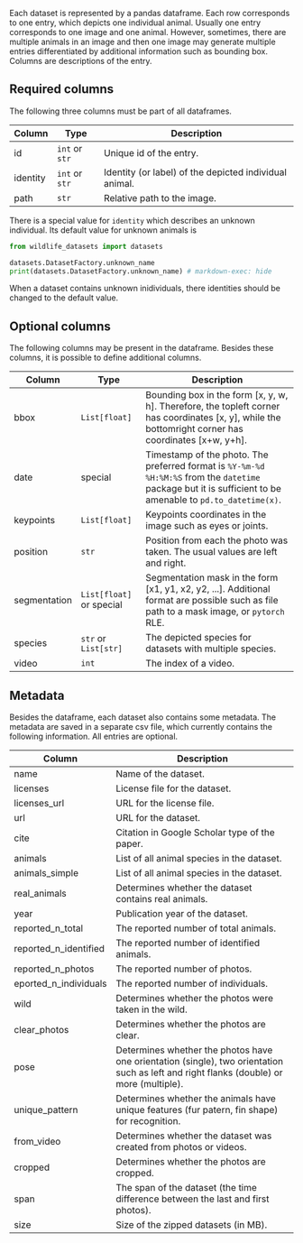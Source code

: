 Each dataset is represented by a pandas dataframe. Each row corresponds to one entry, which depicts one individual animal. Usually one entry corresponds to one image and one animal. However, sometimes, there are multiple animals in an image and then one image may generate multiple entries differentiated by additional information such as bounding box. Columns are descriptions of the entry.


## Required columns

The following three columns must be part of all dataframes.

| Column | Type | Description |
|--------|------|-------------|
| id | `int` or `str` | Unique id of the entry. |
| identity | `int` or `str` | Identity (or label) of the depicted individual animal. |
| path | `str` | Relative path to the image. |

There is a special value for `identity` which describes an unknown individual. Its default value for unknown animals is

```python exec="true" source="above" result="console"
from wildlife_datasets import datasets

datasets.DatasetFactory.unknown_name
print(datasets.DatasetFactory.unknown_name) # markdown-exec: hide
```

When a dataset contains unknown inidividuals, there identities should be changed to the default value.


## Optional columns

The following columns may be present in the dataframe. Besides these columns, it is possible to define additional columns.

| Column | Type | Description |
|--------|------|-------------|
| bbox | `List[float]` | Bounding box in the form [x, y, w, h]. Therefore, the topleft corner has coordinates [x, y], while the bottomright corner has coordinates [x+w, y+h]. |
| date | special | Timestamp of the photo. The preferred format is `%Y-%m-%d %H:%M:%S` from the `datetime` package but it is sufficient to be amenable to `pd.to_datetime(x)`. |
| keypoints | `List[float]` | Keypoints coordinates in the image such as eyes or joints. |
| position | `str` | Position from each the photo was taken. The usual values are left and right. |
| segmentation | `List[float]` or special | Segmentation mask in the form [x1, y1, x2, y2, ...]. Additional format are possible such as file path to a mask image, or `pytorch` RLE. |
| species | `str` or `List[str]` | The depicted species for datasets with multiple species. |
| video | `int` | The index of a video. |


## Metadata

Besides the dataframe, each dataset also contains some metadata. The metadata are saved in a separate csv file, which currently contains the following information. All entries are optional.

| Column | Description |
|--------|-------------|
| name | Name of the dataset. |
| licenses | License file for the dataset. |
| licenses_url | URL for the license file. |
| url | URL for the dataset. |
| cite | Citation in Google Scholar type of the paper. |
| animals | List of all animal species in the dataset. |
| animals_simple | List of all animal species in the dataset. |
| real_animals | Determines whether the dataset contains real animals. |
| year | Publication year of the dataset. |
| reported_n_total | The reported number of total animals. |
| reported_n_identified | The reported number of identified animals. |
| reported_n_photos | The reported number of photos. |
| eported_n_individuals | The reported number of individuals. |
| wild | Determines whether the photos were taken in the wild. |
| clear_photos | Determines whether the photos are clear. |
| pose | Determines whether the photos have one orientation (single), two orientation such as left and right flanks (double) or more (multiple). |
| unique_pattern | Determines whether the animals have unique features (fur patern, fin shape) for recognition. |
| from_video | Determines whether the dataset was created from photos or videos. |
| cropped | Determines whether the photos are cropped. |
| span | The span of the dataset (the time difference between the last and first photos). |
| size | Size of the zipped datasets (in MB). |
